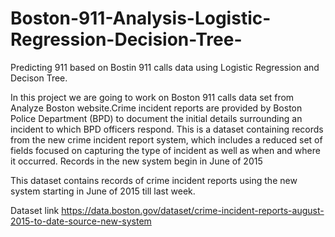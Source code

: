 # Boston-911-Analysis-Logistic-Regression-Decision-Tree-

Predicting 911 based on Bostin 911 calls data using Logistic Regression and Decison Tree.

In this project we are going to work on Boston 911 calls data set from Analyze Boston website.Crime incident reports are provided by Boston Police Department (BPD) to document the initial details surrounding an incident to which BPD officers respond. This is a dataset containing records from the new crime incident report system, which includes a reduced set of fields focused on capturing the type of incident as well as when and where it occurred. Records in the new system begin in June of 2015

This dataset contains records of crime incident reports using the new system starting in June of 2015 till last week.

Dataset link https://data.boston.gov/dataset/crime-incident-reports-august-2015-to-date-source-new-system
